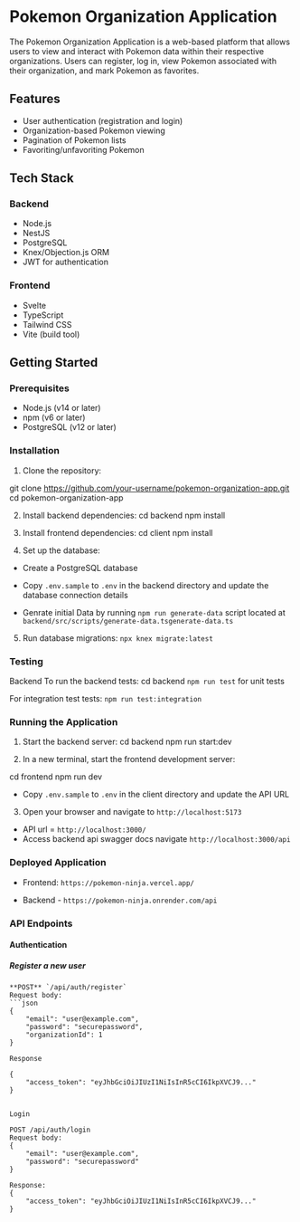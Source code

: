 # Pokemon Organization Application



The Pokemon Organization Application is a web-based platform that allows users to view and interact with Pokemon data within their respective organizations. Users can register, log in, view Pokemon associated with their organization, and mark Pokemon as favorites.

## Features

- User authentication (registration and login)
- Organization-based Pokemon viewing
- Pagination of Pokemon lists
- Favoriting/unfavoriting Pokemon


## Tech Stack

### Backend
- Node.js
- NestJS
- PostgreSQL
- Knex/Objection.js ORM
- JWT for authentication

### Frontend
- Svelte
- TypeScript
- Tailwind CSS
- Vite (build tool)

## Getting Started

### Prerequisites

- Node.js (v14 or later)
- npm (v6 or later)
- PostgreSQL (v12 or later)

### Installation

1. Clone the repository:

git clone https://github.com/your-username/pokemon-organization-app.git
cd pokemon-organization-app

2. Install backend dependencies:
cd backend
npm install


3. Install frontend dependencies:
cd client
npm install


4. Set up the database:
- Create a PostgreSQL database
- Copy `.env.sample` to `.env` in the backend directory and update the database connection details

- Genrate initial Data by running
  `npm run generate-data` script located at `backend/src/scripts/generate-data.tsgenerate-data.ts`

5. Run database migrations:
`npx knex migrate:latest`

### Testing

Backend
To run the backend tests:
cd backend
`npm run test` for unit tests

For integration test tests:
`npm run test:integration`


### Running the Application

1. Start the backend server:
cd backend
npm run start:dev

2. In a new terminal, start the frontend development server:

cd frontend
npm run dev

- Copy `.env.sample` to `.env` in the client directory and update the API URL


3. Open your browser and navigate to `http://localhost:5173`

- API url = `http://localhost:3000/`
- Access backend api swagger docs navigate `http://localhost:3000/api`



### Deployed Application
- Frontend: `https://pokemon-ninja.vercel.app/`

- Backend - `https://pokemon-ninja.onrender.com/api`

### API Endpoints

#### Authentication

##### Register a new user
    **POST** `/api/auth/register`
    Request body:
    ```json
    {
        "email": "user@example.com",
        "password": "securepassword",
        "organizationId": 1
    }

    Response

    {
        "access_token": "eyJhbGciOiJIUzI1NiIsInR5cCI6IkpXVCJ9..."
    }


    Login

    POST /api/auth/login
    Request body:
    {
        "email": "user@example.com",
        "password": "securepassword"
    }

    Response:
    {
        "access_token": "eyJhbGciOiJIUzI1NiIsInR5cCI6IkpXVCJ9..."
    }
